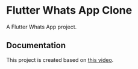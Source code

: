 # Flutter Whats App Clone

A Flutter Whats App project.

## Documentation

This project is created based on
[this video](https://www.youtube.com/watch?v=2Tyrofn6zPg).
